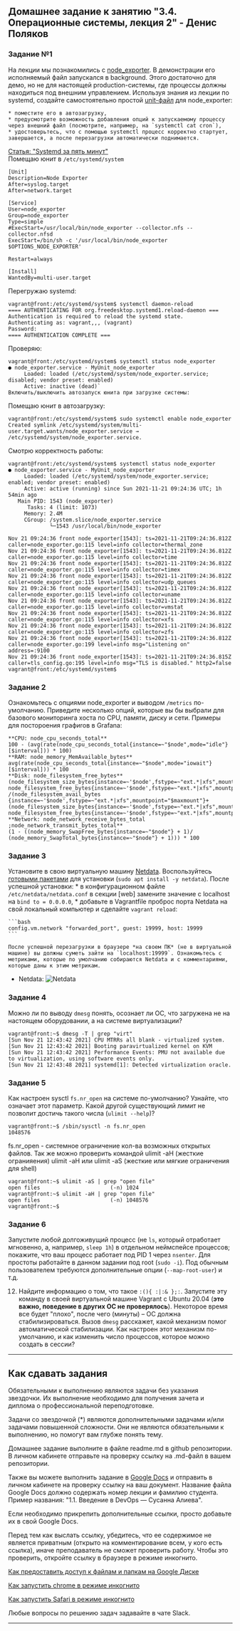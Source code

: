 ## Домашнее задание к занятию "3.4. Операционные системы, лекция 2" - Денис Поляков

### Задание №1
На лекции мы познакомились с [node_exporter](https://github.com/prometheus/node_exporter/releases). В демонстрации его исполняемый файл запускался в background. Этого достаточно для демо, но не для настоящей production-системы, где процессы должны находиться под внешним управлением. Используя знания из лекции по systemd, создайте самостоятельно простой [unit-файл](https://www.freedesktop.org/software/systemd/man/systemd.service.html) для node_exporter:

    * поместите его в автозагрузку,
    * предусмотрите возможность добавления опций к запускаемому процессу через внешний файл (посмотрите, например, на `systemctl cat cron`),
    * удостоверьтесь, что с помощью systemctl процесс корректно стартует, завершается, а после перезагрузки автоматически поднимается.

[Статья: "Systemd за пять минут"](https://habr.com/ru/company/southbridge/blog/255845/)   
Помещаю юнит в `/etc/systemd/system`
```
[Unit]
Description=Node Exporter
After=syslog.target
After=network.target

[Service]
User=node_exporter
Group=node_exporter
Type=simple
#ExecStart=/usr/local/bin/node_exporter --collector.nfs --collector.nfsd
ExecStart=/bin/sh -c '/usr/local/bin/node_exporter $OPTIONS_NODE_EXPORTER'

Restart=always

[Install]
WantedBy=multi-user.target
```

Перегружаю systemd:
```
vagrant@front:/etc/systemd/system$ systemctl daemon-reload
==== AUTHENTICATING FOR org.freedesktop.systemd1.reload-daemon ===
Authentication is required to reload the systemd state.
Authenticating as: vagrant,,, (vagrant)
Password:
==== AUTHENTICATION COMPLETE ===
```
Проверяю:
```
vagrant@front:/etc/systemd/system$ systemctl status node_exporter
● node_exporter.service - MyUnit_node_exporter
     Loaded: loaded (/etc/systemd/system/node_exporter.service; disabled; vendor preset: enabled)
     Active: inactive (dead)`
Включить/выключить автозапуск юнита при загрузке системы:  
```
Помещаю юнит в автозагрузку:
```
vagrant@front:/etc/systemd/system$ sudo systemctl enable node_exporter
Created symlink /etc/systemd/system/multi-user.target.wants/node_exporter.service → /etc/systemd/system/node_exporter.service.
```
Смотрю корректность работы:
```
vagrant@front:/etc/systemd/system$ systemctl status node_exporter
● node_exporter.service - MyUnit_node_exporter
     Loaded: loaded (/etc/systemd/system/node_exporter.service; enabled; vendor preset: enabled)
     Active: active (running) since Sun 2021-11-21 09:24:36 UTC; 1h 54min ago
   Main PID: 1543 (node_exporter)
      Tasks: 4 (limit: 1073)
     Memory: 2.4M
     CGroup: /system.slice/node_exporter.service
             └─1543 /usr/local/bin/node_exporter

Nov 21 09:24:36 front node_exporter[1543]: ts=2021-11-21T09:24:36.812Z caller=node_exporter.go:115 level=info collector=thermal_zone
Nov 21 09:24:36 front node_exporter[1543]: ts=2021-11-21T09:24:36.812Z caller=node_exporter.go:115 level=info collector=time
Nov 21 09:24:36 front node_exporter[1543]: ts=2021-11-21T09:24:36.812Z caller=node_exporter.go:115 level=info collector=timex
Nov 21 09:24:36 front node_exporter[1543]: ts=2021-11-21T09:24:36.812Z caller=node_exporter.go:115 level=info collector=udp_queues
Nov 21 09:24:36 front node_exporter[1543]: ts=2021-11-21T09:24:36.812Z caller=node_exporter.go:115 level=info collector=uname
Nov 21 09:24:36 front node_exporter[1543]: ts=2021-11-21T09:24:36.812Z caller=node_exporter.go:115 level=info collector=vmstat
Nov 21 09:24:36 front node_exporter[1543]: ts=2021-11-21T09:24:36.812Z caller=node_exporter.go:115 level=info collector=xfs
Nov 21 09:24:36 front node_exporter[1543]: ts=2021-11-21T09:24:36.812Z caller=node_exporter.go:115 level=info collector=zfs
Nov 21 09:24:36 front node_exporter[1543]: ts=2021-11-21T09:24:36.812Z caller=node_exporter.go:199 level=info msg="Listening on" address=:9100
Nov 21 09:24:36 front node_exporter[1543]: ts=2021-11-21T09:24:36.815Z caller=tls_config.go:195 level=info msg="TLS is disabled." http2=false
vagrant@front:/etc/systemd/system$
```
###  Задание 2
Ознакомьтесь с опциями node_exporter и выводом `/metrics` по-умолчанию. Приведите несколько опций, которые вы бы выбрали для базового мониторинга хоста по CPU, памяти, диску и сети.
Примеры для постороения графиrов в Grafana:
```
**CPU: node_cpu_seconds_total**
100 - (avg(rate(node_cpu_seconds_total{instance=~"$node",mode="idle"}[$interval])) * 100)
**RAM: node_memory_MemAvailable_bytes**
avg(rate(node_cpu_seconds_total{instance=~"$node",mode="iowait"}[$interval])) * 100
**Disk: node_filesystem_free_bytes**
(node_filesystem_size_bytes{instance=~'$node',fstype=~"ext.*|xfs",mountpoint="$maxmount"}-node_filesystem_free_bytes{instance=~'$node',fstype=~"ext.*|xfs",mountpoint="$maxmount"})*100 /(node_filesystem_avail_bytes {instance=~'$node',fstype=~"ext.*|xfs",mountpoint="$maxmount"}+(node_filesystem_size_bytes{instance=~'$node',fstype=~"ext.*|xfs",mountpoint="$maxmount"}-node_filesystem_free_bytes{instance=~'$node',fstype=~"ext.*|xfs",mountpoint="$maxmount"}))
**Network: node_network_receive_bytes_total ;node_network_transmit_bytes_total**
(1 - ((node_memory_SwapFree_bytes{instance=~"$node"} + 1)/ (node_memory_SwapTotal_bytes{instance=~"$node"} + 1))) * 100
```
### Задание 3
Установите в свою виртуальную машину [Netdata](https://github.com/netdata/netdata). Воспользуйтесь [готовыми пакетами](https://packagecloud.io/netdata/netdata/install) для установки (`sudo apt install -y netdata`). После успешной установки:
    * в конфигурационном файле `/etc/netdata/netdata.conf` в секции [web] замените значение с localhost на `bind to = 0.0.0.0`,
    * добавьте в Vagrantfile проброс порта Netdata на свой локальный компьютер и сделайте `vagrant reload`:

    ```bash
    config.vm.network "forwarded_port", guest: 19999, host: 19999
    ```

    После успешной перезагрузки в браузере *на своем ПК* (не в виртуальной машине) вы должны суметь зайти на `localhost:19999`. Ознакомьтесь с метриками, которые по умолчанию собираются Netdata и с комментариями, которые даны к этим метрикам.

- Netdata: ![Netdata](img/homework_03_01.png)

### Задание 4
Можно ли по выводу `dmesg` понять, осознает ли ОС, что загружена не на настоящем оборудовании, а на системе виртуализации?
```
vagrant@front:~$ dmesg -T | grep "virt"
[Sun Nov 21 12:43:42 2021] CPU MTRRs all blank - virtualized system.
[Sun Nov 21 12:43:42 2021] Booting paravirtualized kernel on KVM
[Sun Nov 21 12:43:42 2021] Performance Events: PMU not available due to virtualization, using software events only.
[Sun Nov 21 12:43:48 2021] systemd[1]: Detected virtualization oracle.
```
### Задание 5
Как настроен sysctl `fs.nr_open` на системе по-умолчанию? Узнайте, что означает этот параметр. Какой другой существующий лимит не позволит достичь такого числа (`ulimit --help`)?
```
vagrant@front:~$ /sbin/sysctl -n fs.nr_open
1048576
```
fs.nr_open - системное ограничение кол-ва возможных открытых файлов. Так же можно проверить командой ulimit -aH (жесткие огранияения)
ulimit -aH или ulimit -aS (жесткие или мягкие ограничения для shell)
```
vagrant@front:~$ ulimit -aS | grep "open file"
open files                      (-n) 1024
vagrant@front:~$ ulimit -aH | grep "open file"
open files                      (-n) 1048576
vagrant@front:~$
```
### Задание 6
Запустите любой долгоживущий процесс (не `ls`, который отработает мгновенно, а, например, `sleep 1h`) в отдельном неймспейсе процессов; покажите, что ваш процесс работает под PID 1 через `nsenter`. Для простоты работайте в данном задании под root (`sudo -i`). Под обычным пользователем требуются дополнительные опции (`--map-root-user`) и т.д.



12. Найдите информацию о том, что такое `:(){ :|:& };:`. Запустите эту команду в своей виртуальной машине Vagrant с Ubuntu 20.04 (**это важно, поведение в других ОС не проверялось**). Некоторое время все будет "плохо", после чего (минуты) – ОС должна стабилизироваться. Вызов `dmesg` расскажет, какой механизм помог автоматической стабилизации. Как настроен этот механизм по-умолчанию, и как изменить число процессов, которое можно создать в сессии?

 
 ---

## Как сдавать задания

Обязательными к выполнению являются задачи без указания звездочки. Их выполнение необходимо для получения зачета и диплома о профессиональной переподготовке.

Задачи со звездочкой (*) являются дополнительными задачами и/или задачами повышенной сложности. Они не являются обязательными к выполнению, но помогут вам глубже понять тему.

Домашнее задание выполните в файле readme.md в github репозитории. В личном кабинете отправьте на проверку ссылку на .md-файл в вашем репозитории.

Также вы можете выполнить задание в [Google Docs](https://docs.google.com/document/u/0/?tgif=d) и отправить в личном кабинете на проверку ссылку на ваш документ.
Название файла Google Docs должно содержать номер лекции и фамилию студента. Пример названия: "1.1. Введение в DevOps — Сусанна Алиева".

Если необходимо прикрепить дополнительные ссылки, просто добавьте их в свой Google Docs.

Перед тем как выслать ссылку, убедитесь, что ее содержимое не является приватным (открыто на комментирование всем, у кого есть ссылка), иначе преподаватель не сможет проверить работу. Чтобы это проверить, откройте ссылку в браузере в режиме инкогнито.

[Как предоставить доступ к файлам и папкам на Google Диске](https://support.google.com/docs/answer/2494822?hl=ru&co=GENIE.Platform%3DDesktop)

[Как запустить chrome в режиме инкогнито ](https://support.google.com/chrome/answer/95464?co=GENIE.Platform%3DDesktop&hl=ru)

[Как запустить  Safari в режиме инкогнито ](https://support.apple.com/ru-ru/guide/safari/ibrw1069/mac)

Любые вопросы по решению задач задавайте в чате Slack.

---
